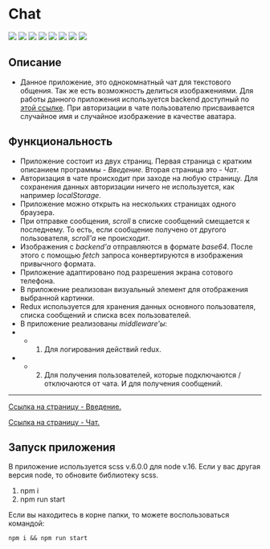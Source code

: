 # Chat

![](https://shields.io/badge/-SCSS-C76494)
![](https://shields.io/badge/-JavaScript-yellow)
![](https://shields.io/badge/-React.JS-05D9FF)
![](https://shields.io/badge/-TypeScript-2D79C7)
![](https://shields.io/badge/-ESLint-4A31C3)
![](https://shields.io/badge/-Redux-764ABC)
![](https://shields.io/badge/-Redux_Toolkit-764ABC)
![](https://shields.io/badge/-Socket.io-010101)

## Описание
* Данное приложение, это однокомнатный чат для текстового общения. Так же есть возможность делиться изображениями. Для работы данного приложения используется backend доступный по [этой ссылке](https://github.com/tyt34/chat-node-js). При авторизации в чате пользователю присваивается случайное имя и случайное изображение в качестве аватара. 

## Функциональность
* Приложение состоит из двух страниц. Первая страница с кратким описанием программы - *Введение*. Вторая страница это - *Чат*. 
* Авторизация в чате происходит при заходе на любую страницу. Для сохранения данных авторизации ничего не используется, как например *localStorage*.
* Приложение можно открыть на нескольких страницах одного браузера.
* При отправке сообщения, *scroll* в списке сообщений смещается к последнему. То есть, если сообщение получено от другого пользователя, *scroll'а* не происходит.
* Изображения с *backend'а* отправляются в формате *base64*. После этого с помощью *fetch* запроса конвертируются в изображения привычного формата. 
* Приложение адаптировано под разрешения экрана сотового телефона. 
* В приложение реализован визуальный элемент для отображения выбранной картинки.
* Redux используется для хранения данных основного пользователя, списка сообщений и списка всех пользователей.
* В приложение реализованы *middleware'ы*:
* * 1) Для логирования действий redux. 
* * 2) Для получения пользователей, которые подключаются / отключаются от чата. И для получения сообщений. 

<tr>
    <hr>
</tr>

 [Ссылка на страницу - Введение.](https://tyt34.github.io/chat-react-js/#/intro)

 [Ссылка на страницу - Чат.](https://tyt34.github.io/chat-react-js/#/main)

  ## Запуск приложения

В приложение используется scss v.6.0.0 для node v.16. Если у вас другая версия node, то обновите библиотеку scss.
1. npm i
2. npm run start

Если вы находитесь в корне папки, то можете воспользоваться командой: 
```
npm i && npm run start
```


